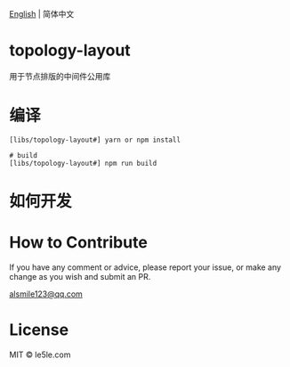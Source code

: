 [English](./README.md) | 简体中文

# topology-layout

用于节点排版的中间件公用库

# 编译

```
[libs/topology-layout#] yarn or npm install

# build
[libs/topology-layout#] npm run build

```

# 如何开发

# How to Contribute

If you have any comment or advice, please report your issue, or make any change as you wish and submit an PR.

alsmile123@qq.com

# License

MIT © le5le.com

